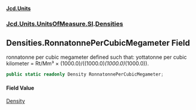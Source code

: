 #### [Jcd.Units](index.md 'index')
### [Jcd.Units.UnitsOfMeasure.SI](Jcd.Units.UnitsOfMeasure.SI.md 'Jcd.Units.UnitsOfMeasure.SI').[Densities](Densities.md 'Jcd.Units.UnitsOfMeasure.SI.Densities')

## Densities.RonnatonnePerCubicMegameter Field

ronnatonne per cubic megameter defined such that: yottatonne per cubic kilometer = Rt/Mm³ × (1000.0)/((1000.0)*(1000.0)*(1000.0)).

```csharp
public static readonly Density RonnatonnePerCubicMegameter;
```

#### Field Value
[Density](Density.md 'Jcd.Units.UnitTypes.Density')